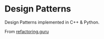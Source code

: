 # Design Patterns

Design Patterns implemented in C++ & Python. 

From [refactoring.guru](https://refactoring.guru/)
